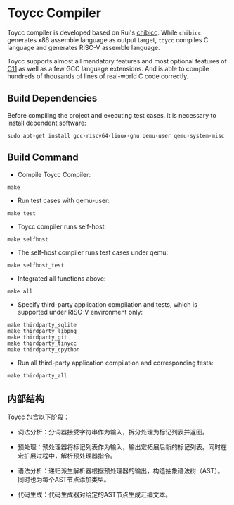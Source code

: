 # Toycc Compiler

Toycc compiler is developed based on Rui's [chibicc](https://github.com/rui314/chibicc). While `chibicc` generates x86 assemble language as output target, `toycc` compiles C language and generates RISC-V assemble language.

Toycc supports almost all mandatory features and most optional features of [C11](https://www.open-std.org/jtc1/sc22/wg14/www/docs/n1570.pdf) as well as a few GCC language extensions. And is able to compile hundreds of thousands of lines of real-world C code correctly.

## Build Dependencies

Before compiling the project and executing test cases, it is necessary to install dependent software:

~~~
sudo apt-get install gcc-riscv64-linux-gnu qemu-user qemu-system-misc
~~~

## Build Command

* Compile Toycc Compiler:

~~~
make
~~~

* Run test cases with qemu-user:

~~~
make test
~~~

* Toycc compiler runs self-host:

~~~
make selfhost
~~~

* The self-host compiler runs test cases under qemu:

~~~
make selfhost_test
~~~

* Integrated all functions above:

~~~
make all
~~~

* Specify third-party application compilation and tests, which is supported under RISC-V environment only:

~~~
make thirdparty_sqlite
make thirdparty_libpng
make thirdparty_git
make thirdparty_tinycc
make thirdparty_cpython
~~~

* Run all third-party application compilation and corresponding tests:

~~~
make thirdparty_all
~~~

## 内部结构

Toycc 包含以下阶段：

- 词法分析：分词器接受字符串作为输入，拆分处理为标记列表并返回。

- 预处理：预处理器将标记列表作为输入，输出宏拓展后新的标记列表。同时在宏扩展过程中，解析预处理器指令。

- 语法分析：递归派生解析器根据预处理器的输出，构造抽象语法树（AST）。同时也为每个AST节点添加类型。

- 代码生成：代码生成器对给定的AST节点生成汇编文本。
